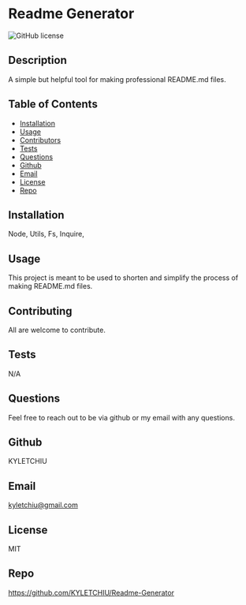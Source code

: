 # Readme Generator
![GitHub license](http://img.shields.io/badge/license-MIT-green)

## Description
A simple but helpful tool for making professional README.md files.

## Table of Contents
* [Installation](#Installation)
* [Usage](#Usage)
* [Contributors](#Contributors)
* [Tests](#Tests)
* [Questions](Questions)
* [Github](#Github)
* [Email](#Email)
* [License](#License)
* [Repo](#Repo)

## Installation
Node, Utils, Fs, Inquire, 

## Usage
This project is meant to be used to shorten and simplify the process of making README.md files.

## Contributing
All are welcome to contribute.

## Tests
N/A

## Questions
Feel free to reach out to be via github or my email with any questions.

## Github
KYLETCHIU

## Email
 kyletchiu@gmail.com


## License
 MIT 

## Repo
https://github.com/KYLETCHIU/Readme-Generator
